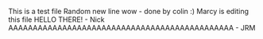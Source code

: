 This is a test file
Random new line wow - done by colin :)
Marcy is editing this file
HELLO THERE! - Nick
AAAAAAAAAAAAAAAAAAAAAAAAAAAAAAAAAAAAAAAAAAAAAA - JRM